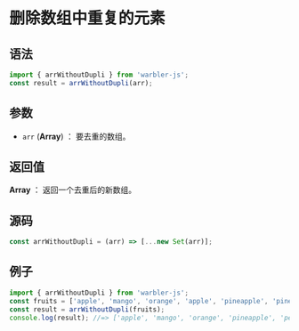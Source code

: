 <!--
 * @Author: 一尾流莺
 * @Description:删除数组中重复的元素
 * @Date: 2021-09-13 17:26:25
 * @LastEditTime: 2023-08-28 14:24:28
 * @FilePath: \warbler-js\docs\guide\array\duplicate\删除数组中重复的元素.md
-->

# 删除数组中重复的元素

## 语法

```js
import { arrWithoutDupli } from 'warbler-js';
const result = arrWithoutDupli(arr);
```

## 参数

- `arr` (**Array**) ： 要去重的数组。

## 返回值

**Array** ： 返回一个去重后的新数组。

## 源码

```js
const arrWithoutDupli = (arr) => [...new Set(arr)];
```

## 例子

```js
import { arrWithoutDupli } from 'warbler-js';
const fruits = ['apple', 'mango', 'orange', 'apple', 'pineapple', 'pineapple', 'peach', 'mango'];
const result = arrWithoutDupli(fruits);
console.log(result); //=> ['apple', 'mango', 'orange', 'pineapple', 'peach']
```
